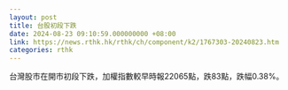 ```yaml
---
layout: post
title: 台股初段下跌
date: 2024-08-23 09:10:59.000000000 +08:00
link: https://news.rthk.hk/rthk/ch/component/k2/1767303-20240823.htm
categories: rthk
---
```


台灣股市在開市初段下跌，加權指數較早時報22065點，跌83點，跌幅0.38%。
